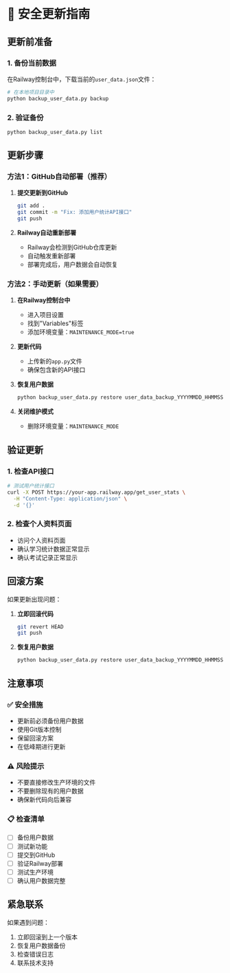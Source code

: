 # 🔄 安全更新指南

## 更新前准备

### 1. 备份当前数据
在Railway控制台中，下载当前的`user_data.json`文件：

```bash
# 在本地项目目录中
python backup_user_data.py backup
```

### 2. 验证备份
```bash
python backup_user_data.py list
```

## 更新步骤

### 方法1：GitHub自动部署（推荐）

1. **提交更新到GitHub**
   ```bash
   git add .
   git commit -m "Fix: 添加用户统计API接口"
   git push
   ```

2. **Railway自动重新部署**
   - Railway会检测到GitHub仓库更新
   - 自动触发重新部署
   - 部署完成后，用户数据会自动恢复

### 方法2：手动更新（如果需要）

1. **在Railway控制台中**
   - 进入项目设置
   - 找到"Variables"标签
   - 添加环境变量：`MAINTENANCE_MODE=true`

2. **更新代码**
   - 上传新的`app.py`文件
   - 确保包含新的API接口

3. **恢复用户数据**
   ```bash
   python backup_user_data.py restore user_data_backup_YYYYMMDD_HHMMSS.json
   ```

4. **关闭维护模式**
   - 删除环境变量：`MAINTENANCE_MODE`

## 验证更新

### 1. 检查API接口
```bash
# 测试用户统计接口
curl -X POST https://your-app.railway.app/get_user_stats \
  -H "Content-Type: application/json" \
  -d '{}'
```

### 2. 检查个人资料页面
- 访问个人资料页面
- 确认学习统计数据正常显示
- 确认考试记录正常显示

## 回滚方案

如果更新出现问题：

1. **立即回滚代码**
   ```bash
   git revert HEAD
   git push
   ```

2. **恢复用户数据**
   ```bash
   python backup_user_data.py restore user_data_backup_YYYYMMDD_HHMMSS.json
   ```

## 注意事项

### ✅ 安全措施
- 更新前必须备份用户数据
- 使用Git版本控制
- 保留回滚方案
- 在低峰期进行更新

### ⚠️ 风险提示
- 不要直接修改生产环境的文件
- 不要删除现有的用户数据
- 确保新代码向后兼容

### 📋 检查清单
- [ ] 备份用户数据
- [ ] 测试新功能
- [ ] 提交到GitHub
- [ ] 验证Railway部署
- [ ] 测试生产环境
- [ ] 确认用户数据完整

## 紧急联系

如果遇到问题：
1. 立即回滚到上一个版本
2. 恢复用户数据备份
3. 检查错误日志
4. 联系技术支持 
